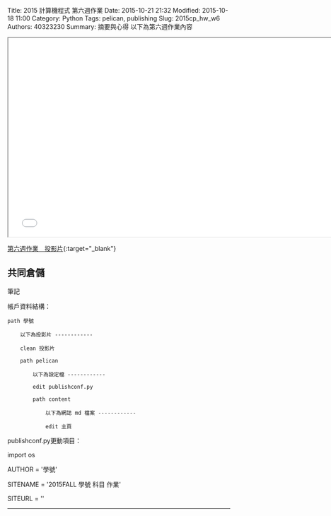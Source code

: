 Title: 2015 計算機程式 第六週作業
Date: 2015-10-21 21:32
Modified: 2015-10-18 11:00
Category: Python
Tags: pelican, publishing
Slug: 2015cp_hw_w6
Authors: 40323230
Summary: 摘要與心得
以下為第六週作業內容

<iframe src="40323230_cp_w6.html" width="750" height="450"></iframe>

[第六週作業　投影片](40323230_cp_w6.html){:target="_blank"}

<h2>共同倉儲</h2>
<p>筆記</p>

帳戶資料結構：

    path 學號

        以下為投影片 ------------
    
        clean 投影片
    
        path pelican
    
            以下為設定檔 ------------
        
            edit publishconf.py
        
            path content
        
                以下為網誌 md 檔案 ------------
            
                edit 主頁

publishconf.py更動項目：

import os

AUTHOR = '學號'

SITENAME = '2015FALL 學號 科目 作業'

SITEURL = ''

<hr>
